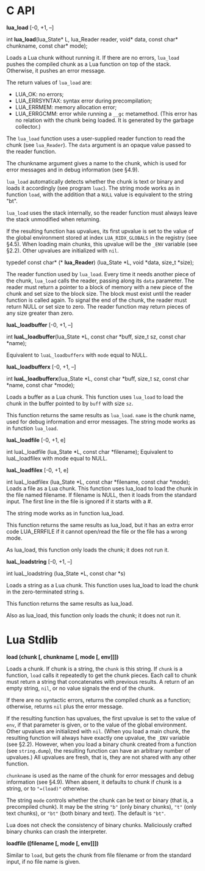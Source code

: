 
# C API

**lua_load** [-0, +1, –]

int **lua_load**(lua_State* L, lua_Reader reader, void* data, const char* chunkname, const char* mode);

Loads a Lua chunk without running it. 
If there are no errors, `lua_load` pushes the compiled chunk as a Lua function on top of the stack. 
Otherwise, it pushes an error message.

The return values of `lua_load` are:
- LUA_OK: no errors;
- LUA_ERRSYNTAX: syntax error during precompilation;
- LUA_ERRMEM: memory allocation error;
- LUA_ERRGCMM: error while running a `__gc` metamethod. 
  (This error has no relation with the chunk being loaded. It is generated by the garbage collector.)

The `lua_load` function uses a user-supplied reader function to read the chunk (see `lua_Reader`). 
The `data` argument is an opaque value passed to the reader function.

The chunkname argument gives a name to the chunk, 
which is used for error messages and in debug information (see §4.9).

`lua_load` automatically detects whether the chunk is text or binary 
and loads it accordingly (see program `luac`). 
The string mode works as in function `load`, 
with the addition that a `NULL` value is equivalent to the string "bt".

`lua_load` uses the stack internally, 
so the reader function must always leave the stack unmodified when returning.

If the resulting function has upvalues, its first upvalue is set to the value of the global environment 
stored at index `LUA_RIDX_GLOBALS` in the registry (see §4.5). 
When loading main chunks, this upvalue will be the `_ENV` variable (see §2.2). 
Other upvalues are initialized with `nil`.

typedef const char* (* **lua_Reader**) (lua_State *L, void *data, size_t *size);

The reader function used by `lua_load`. 
Every time it needs another piece of the chunk, `lua_load` calls the reader, passing along its `data` parameter.
The reader must return a pointer to a block of memory with a new piece of the chunk 
and set size to the block size.
The block must exist until the reader function is called again. 
To signal the end of the chunk, the reader must return NULL or set size to zero. 
The reader function may return pieces of any size greater than zero.

**luaL_loadbuffer** [-0, +1, –]

int **luaL_loadbuffer**(lua_State *L, const char *buff, size_t sz, const char *name);
                     
Equivalent to `luaL_loadbufferx` with `mode` equal to NULL.

**luaL_loadbufferx** [-0, +1, –]

int **luaL_loadbufferx**(lua_State *L, const char *buff, size_t sz, const char *name, const char *mode);

Loads a buffer as a Lua chunk. 
This function uses `lua_load` to load the chunk in the buffer pointed to by `buff` with size `sz`.

This function returns the same results as `lua_load`. 
`name` is the chunk name, used for debug information and error messages. 
The string mode works as in function `lua_load`.

**luaL_loadfile** [-0, +1, e]

int luaL_loadfile (lua_State *L, const char *filename);
Equivalent to luaL_loadfilex with mode equal to NULL.

**luaL_loadfilex** [-0, +1, e]

int luaL_loadfilex (lua_State *L, const char *filename,
                                            const char *mode);
Loads a file as a Lua chunk. This function uses lua_load to load the chunk in the file named filename. If filename is NULL, then it loads from the standard input. The first line in the file is ignored if it starts with a #.

The string mode works as in function lua_load.

This function returns the same results as lua_load, but it has an extra error code LUA_ERRFILE if it cannot open/read the file or the file has a wrong mode.

As lua_load, this function only loads the chunk; it does not run it.

**luaL_loadstring** [-0, +1, –]

int luaL_loadstring (lua_State *L, const char *s)

Loads a string as a Lua chunk. This function uses lua_load to load the chunk in the zero-terminated string s.

This function returns the same results as lua_load.

Also as lua_load, this function only loads the chunk; it does not run it.


# Lua Stdlib

**load (chunk [, chunkname [, mode [, env]]])**

Loads a chunk. If chunk is a string, the `chunk` is this string. 
If `chunk` is a function, `load` calls it repeatedly to get the chunk pieces. 
Each call to chunk must return a string that concatenates with previous results. 
A return of an empty string, `nil`, or no value signals the end of the chunk.

If there are no syntactic errors, returns the compiled chunk as a function; 
otherwise, returns `nil` plus the error message.

If the resulting function has upvalues, the first upvalue is set to the value of `env`, 
if that parameter is given, or to the value of the global environment. 
Other upvalues are initialized with `nil`. 
(When you load a main chunk, the resulting function will always have exactly one upvalue, 
the `_ENV` variable (see §2.2).
However, when you load a binary chunk created from a function (see `string.dump`), 
the resulting function can have an arbitrary number of upvalues.) 
All upvalues are fresh, that is, they are not shared with any other function.

`chunkname` is used as the name of the chunk for error messages and debug information (see §4.9). 
When absent, it defaults to chunk if chunk is a string, or to `"=(load)"` otherwise.

The string `mode` controls whether the chunk can be text or binary (that is, a precompiled chunk). 
It may be the string `"b"` (only binary chunks), `"t"` (only text chunks), or `"bt"` (both binary and text). 
The default is `"bt"`.

Lua does not check the consistency of binary chunks. 
Maliciously crafted binary chunks can crash the interpreter.

**loadfile ([filename [, mode [, env]]])**

Similar to `load`, but gets the chunk from file filename or from the standard input, if no file name is given.

